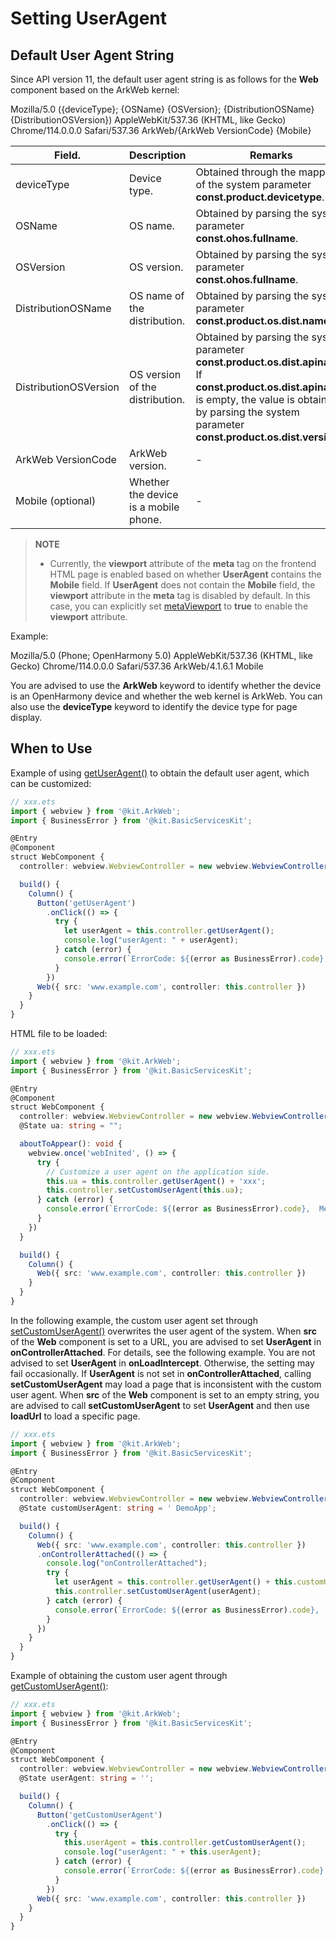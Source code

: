 # Setting UserAgent

## Default User Agent String

Since API version 11, the default user agent string is as follows for the **Web** component based on the ArkWeb kernel:

Mozilla/5.0 ({deviceType}; {OSName} {OSVersion}; {DistributionOSName} {DistributionOSVersion}) AppleWebKit/537.36 (KHTML, like Gecko) Chrome/114.0.0.0 Safari/537.36 ArkWeb/{ArkWeb VersionCode} {Mobile}

| Field.              | Description              | Remarks              |
| ------------------ | ------------------ | ------------------ |
| deviceType         | Device type.          | Obtained through the mapping of the system parameter **const.product.devicetype**.|
| OSName             | OS name.| Obtained by parsing the system parameter **const.ohos.fullname**.|
| OSVersion          | OS version.| Obtained by parsing the system parameter **const.ohos.fullname**.|
| DistributionOSName          | OS name of the distribution.| Obtained by parsing the system parameter <!--RP1-->**const.product.os.dist.name**<!--RP1End-->.|
| DistributionOSVersion          | OS version of the distribution.| Obtained by parsing the system parameter **const.product.os.dist.apiname**. If **const.product.os.dist.apiname** is empty, the value is obtained by parsing the system parameter **const.product.os.dist.version**.|
| ArkWeb VersionCode | ArkWeb version.      |- |
| Mobile (optional)    | Whether the device is a mobile phone.    |- |

> **NOTE**
>
> - Currently, the **viewport** attribute of the **meta** tag on the frontend HTML page is enabled based on whether **UserAgent** contains the **Mobile** field. If **UserAgent** does not contain the **Mobile** field, the **viewport** attribute in the **meta** tag is disabled by default. In this case, you can explicitly set [metaViewport](../reference/apis-arkweb/ts-basic-components-web.md#metaviewport12) to **true** to enable the **viewport** attribute.

Example:

Mozilla/5.0 (Phone; OpenHarmony <!--RP3-->5.0<!--RP3End-->) AppleWebKit/537.36 (KHTML, like Gecko) Chrome/114.0.0.0 Safari/537.36 ArkWeb/4.1.6.1 Mobile

You are advised to use the **ArkWeb** keyword to identify whether the device is an OpenHarmony device and whether the web kernel is ArkWeb. You can also use the **deviceType** keyword to identify the device type for page display.

## When to Use

Example of using [getUserAgent()](../reference/apis-arkweb/js-apis-webview.md#getuseragent) to obtain the default user agent, which can be customized:

```ts
// xxx.ets
import { webview } from '@kit.ArkWeb';
import { BusinessError } from '@kit.BasicServicesKit';

@Entry
@Component
struct WebComponent {
  controller: webview.WebviewController = new webview.WebviewController();

  build() {
    Column() {
      Button('getUserAgent')
        .onClick(() => {
          try {
            let userAgent = this.controller.getUserAgent();
            console.log("userAgent: " + userAgent);
          } catch (error) {
            console.error(`ErrorCode: ${(error as BusinessError).code},  Message: ${(error as BusinessError).message}`);
          }
        })
      Web({ src: 'www.example.com', controller: this.controller })
    }
  }
}
```

HTML file to be loaded:
```ts
// xxx.ets
import { webview } from '@kit.ArkWeb';
import { BusinessError } from '@kit.BasicServicesKit';

@Entry
@Component
struct WebComponent {
  controller: webview.WebviewController = new webview.WebviewController();
  @State ua: string = "";

  aboutToAppear(): void {
    webview.once('webInited', () => {
      try {
        // Customize a user agent on the application side.
        this.ua = this.controller.getUserAgent() + 'xxx';
        this.controller.setCustomUserAgent(this.ua);
      } catch (error) {
        console.error(`ErrorCode: ${(error as BusinessError).code},  Message: ${(error as BusinessError).message}`);
      }
    })
  }

  build() {
    Column() {
      Web({ src: 'www.example.com', controller: this.controller })
    }
  }
}
```

In the following example, the custom user agent set through [setCustomUserAgent()](../reference/apis-arkweb/js-apis-webview.md#setcustomuseragent10) overwrites the user agent of the system.
When **src** of the **Web** component is set to a URL, you are advised to set **UserAgent** in **onControllerAttached**. For details, see the following example. You are not advised to set **UserAgent** in **onLoadIntercept**. Otherwise, the setting may fail occasionally. If **UserAgent** is not set in **onControllerAttached**, calling **setCustomUserAgent** may load a page that is inconsistent with the custom user agent.
When **src** of the **Web** component is set to an empty string, you are advised to call **setCustomUserAgent** to set **UserAgent** and then use **loadUrl** to load a specific page.

```ts
// xxx.ets
import { webview } from '@kit.ArkWeb';
import { BusinessError } from '@kit.BasicServicesKit';

@Entry
@Component
struct WebComponent {
  controller: webview.WebviewController = new webview.WebviewController();
  @State customUserAgent: string = ' DemoApp';

  build() {
    Column() {
      Web({ src: 'www.example.com', controller: this.controller })
      .onControllerAttached(() => {
        console.log("onControllerAttached");
        try {
          let userAgent = this.controller.getUserAgent() + this.customUserAgent;
          this.controller.setCustomUserAgent(userAgent);
        } catch (error) {
          console.error(`ErrorCode: ${(error as BusinessError).code},  Message: ${(error as BusinessError).message}`);
        }
      })
    }
  }
}
```

Example of obtaining the custom user agent through [getCustomUserAgent()](../reference/apis-arkweb/js-apis-webview.md#getcustomuseragent10):

```ts
// xxx.ets
import { webview } from '@kit.ArkWeb';
import { BusinessError } from '@kit.BasicServicesKit';

@Entry
@Component
struct WebComponent {
  controller: webview.WebviewController = new webview.WebviewController();
  @State userAgent: string = '';

  build() {
    Column() {
      Button('getCustomUserAgent')
        .onClick(() => {
          try {
            this.userAgent = this.controller.getCustomUserAgent();
            console.log("userAgent: " + this.userAgent);
          } catch (error) {
            console.error(`ErrorCode: ${(error as BusinessError).code},  Message: ${(error as BusinessError).message}`);
          }
        })
      Web({ src: 'www.example.com', controller: this.controller })
    }
  }
}
```
<!--RP3--><!--RP3End-->
